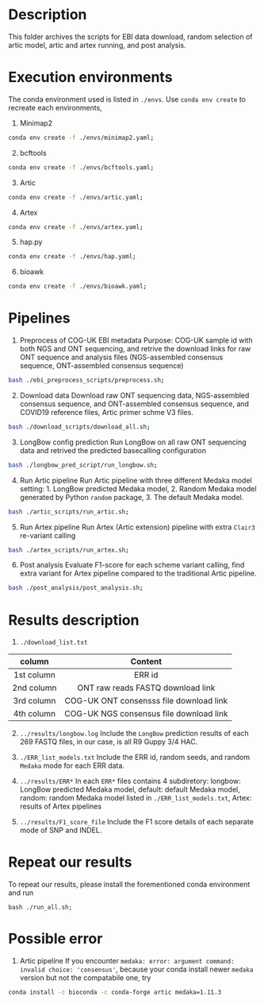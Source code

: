 # Description
This folder archives the scripts for EBI data download, random selection of artic model, artic and artex running, and post analysis.

# Execution environments
The conda environment used is listed in `./envs`. Use `conda env create` to recreate each environments, 
1. Minimap2
```bash
conda env create -f ./envs/minimap2.yaml;
```
2. bcftools
```bash
conda env create -f ./envs/bcftools.yaml;
```
3. Artic
```bash
conda env create -f ./envs/artic.yaml;
```
4. Artex
```bash
conda env create -f ./envs/artex.yaml;
```
5. hap.py
```bash
conda env create -f ./envs/hap.yaml;
```

6. bioawk
```bash
conda env create -f ./envs/bioawk.yaml;
```

# Pipelines
1. Preprocess of COG-UK EBI metadata
Purpose: COG-UK sample id with both NGS and ONT sequencing, and retrive the download links for raw ONT sequence and analysis files (NGS-assembled consensus sequence, ONT-assembled consensus sequence)
```bash
bash ./ebi_preprocess_scripts/preprocess.sh;
```

2. Download data
Download raw ONT sequencing data, NGS-assembled consensus sequence, and ONT-assembled consensus sequence, and COVID19 reference files, Artic primer schme V3 files.
```bash
bash ./download_scripts/download_all.sh;
```

3. LongBow config prediction
Run LongBow on all raw ONT sequencing data and retrived the predicted basecalling configuration
```bash
bash ./longbow_pred_script/run_longbow.sh;
```

4. Run Artic pipeline
Run Artic pipeline with three different Medaka model setting: 1. LongBow predicted Medaka model, 2. Random Medaka model generated by Python `random` package, 3. The default Medaka model.
```bash
bash ./artic_scripts/run_artic.sh;
```

5. Run Artex pipeline
Run Artex (Artic extension) pipeline with extra `Clair3` re-variant calling
```bash
bash ./artex_scripts/run_artex.sh;
```

6. Post analysis
Evaluate F1-score for each scheme variant calling, find extra variant for Artex pipeline compared to the traditional Artic pipeline.
```bash
bash ./post_analysis/post_analysis.sh;
```

# Results description
1. `./download_list.txt`

| column | Content |
|:---:|:---:|
| 1st column | ERR id |
| 2nd column | ONT raw reads FASTQ download link |
| 3rd column | COG-UK ONT consensss file download link |
| 4th column | COG-UK NGS consensus file download link |


2. `../results/longbow.log`
Include the `LongBow` prediction results of each 269 FASTQ files, in our case, is all R9 Guppy 3/4 HAC.


3. `./ERR_list_models.txt`
Include the ERR id, random seeds, and random `Medaka` mode for each ERR data.

4. `../results/ERR*`
In each `ERR*` files contains 4 subdiretory: longbow: LongBow predicted Medaka model, default: default Medaka model, random: random Medaka model listed in `./ERR_list_models.txt`, Artex: results of Artex pipelines

5. `../results/F1_score_file`
Include the F1 score details of each separate mode of SNP and INDEL.


# Repeat our results
To repeat our results, please install the forementioned conda environment and run
```
bash ./run_all.sh;
```

# Possible error
1. Artic pipeline
If you encounter `medaka: error: argument command: invalid choice: 'consensus'`, because your conda install newer `medaka` version but not the compatabile one, try
```bash
conda install -c bioconda -c conda-forge artic medaka=1.11.3 
```

